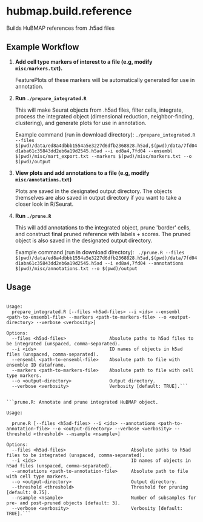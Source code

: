 # hubmap.build.reference

Builds HuBMAP references from .h5ad files
## Example Workflow

1. **Add cell type markers of interest to a file (e.g, modify `misc/markers.txt`).**

    FeaturePlots of these markers will be automatically generated for use in annotation.

2. **Run `./prepare_integrated.R`** 

    This will make Seurat objects from .h5ad files, filter cells, integrate, process the integrated object (dimensional reduction, neighbor-finding, clustering), and generate plots for use in annotation. 

    Example command (run in download directory): `./prepare_integrated.R --files $(pwd)/data/ed8a4dbbb1554a5e3227d6dfb2368828.h5ad,$(pwd)/data/7fd04d1aba61c35843dd2eb6a19d2545.h5ad --i ed8a4,7fd04 --ensembl $(pwd)/misc/mart_export.txt --markers $(pwd)/misc/markers.txt --o $(pwd)/output` 

3. **View plots and add annotations to a file (e.g, modify `misc/annotations.txt`)**

    Plots are saved in the designated output directory. The objects themselves are also saved in output directory if you want to take a closer look in R/Seurat.

4. **Run `./prune.R`** 

   This will add annotations to the integrated object, prune 'border' cells, and construct final pruned reference with labels + scores. The pruned object is also saved in the designated output directory. 

   Example command (run in download directory): ` ./prune.R --files $(pwd)/data/ed8a4dbbb1554a5e3227d6dfb2368828.h5ad,$(pwd)/data/7fd04d1aba61c35843dd2eb6a19d2545.h5ad --i ed8a4,7fd04 --annotations $(pwd)/misc/annotations.txt --o $(pwd)/output`
 
 ## Usage
 
```prepare_integrated.R: Prepare integrated HuBMAP object.

Usage:
  prepare_integrated.R [--files <h5ad-files> --i <ids> --ensembl <path-to-ensembl-file> --markers <path-to-markers-file> --o <output-directory> --verbose <verbosity>]

Options:
  --files <h5ad-files>                Absolute paths to h5ad files to be integrated (unspaced, comma-separated).
  --i <ids>                           ID names of objects in h5ad files (unspaced, comma-separated).
  --ensembl <path-to-ensembl-file>    Absolute path to file with ensemble ID dataframe.
  --markers <path-to-markers-file>    Absolute path to file with cell type markers.
  --o <output-directory>              Output directory.
  --verbose <verbosity>               Verbosity [default: TRUE].```


```prune.R: Annotate and prune integrated HuBMAP object.

Usage:
  
  prune.R [--files <h5ad-files> --i <ids> --annotations <path-to-annotation-file> --o <output-directory> --verbose <verbosity> --threshold <threshold> --nsample <nsample>]

Options:
  --files <h5ad-files>                        Absolute paths to h5ad files to be integrated (unspaced, comma-separated).
  --i <ids>                                   ID names of objects in h5ad files (unspaced, comma-separated).
  --annotations <path-to-annotation-file>     Absolute path to file with cell type markers.
  --o <output-directory>                      Output directory.
  --threshold <threshold>                     Threshold for pruning [default: 0.75].
  --nsample <nsample>                         Number of subsamples for pre- and post-pruned objects [default: 3].
  --verbose <verbosity>                       Verbosity [default: TRUE].```
